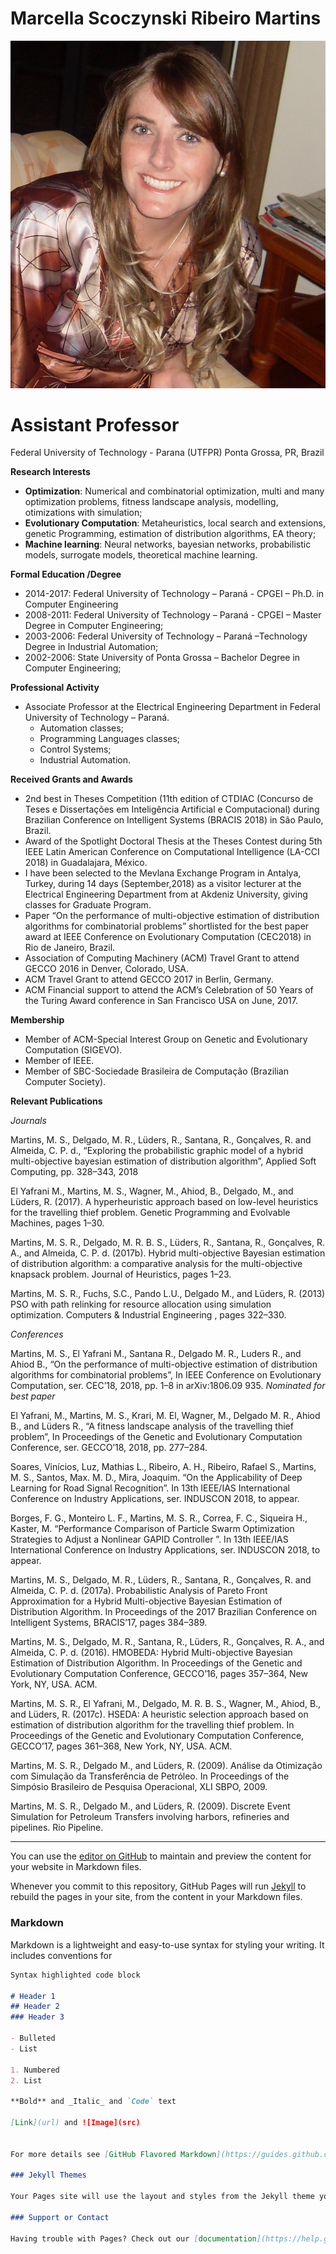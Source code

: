 # Marcella Scoczynski Ribeiro Martins

![Marcella](mar.jpg)

# **Assistant Professor** 
 Federal University of Technology - Parana (UTFPR)
 Ponta Grossa, PR, Brazil  

**Research Interests**
- **Optimization**: Numerical and combinatorial optimization, multi and many optimization problems, fitness landscape analysis, modelling, otimizations with simulation;
- **Evolutionary Computation**: Metaheuristics, local search and extensions, genetic Programming, estimation of distribution algorithms, EA theory;
- **Machine learning**: Neural networks, bayesian networks, probabilistic models, surrogate models, theoretical  machine learning.

**Formal Education /Degree**
- 2014-2017: Federal University of Technology – Paraná - CPGEI – Ph.D. in Computer Engineering
- 2008-2011: Federal University of Technology – Paraná - CPGEI – Master Degree in Computer Engineering;
- 2003-2006: Federal University of Technology – Paraná –Technology Degree in Industrial Automation;
- 2002-2006: State University of Ponta Grossa – Bachelor Degree in Computer Engineering;
  
**Professional Activity**
- Associate Professor at the Electrical Engineering Department in Federal University of Technology – Paraná.  
	- Automation classes;
	- Programming Languages classes;
	- Control Systems;
	- Industrial Automation.
  
**Received Grants and Awards**
- 2nd best in Theses Competition (11th edition of CTDIAC (Concurso de Teses e Dissertações em Inteligência Artificial e Computacional) during Brazilian Conference on Intelligent Systems (BRACIS 2018) in São Paulo, Brazil.
- Award of the Spotlight Doctoral Thesis at the Theses Contest during 5th IEEE Latin American Conference on Computational Intelligence (LA-CCI 2018) in Guadalajara, México.
- I have been selected to the Mevlana Exchange Program in Antalya, Turkey,  during 14 days (September,2018) as a visitor lecturer at the Electrical Engineering Department from at Akdeniz University, giving classes for Graduate Program.
- Paper “On the performance of multi-objective estimation of distribution algorithms for combinatorial problems” shortlisted for the best paper award at IEEE  Conference on Evolutionary Computation (CEC2018) in Rio de Janeiro, Brazil.
- Association of Computing Machinery (ACM) Travel Grant to attend GECCO 2016 in Denver, Colorado, USA.
-  ACM  Travel Grant to attend GECCO 2017 in Berlin, Germany.
- ACM Financial support to attend the ACM’s Celebration of 50 Years of the Turing Award conference in San Francisco USA on June, 2017.
  
**Membership**
- Member of ACM-Special Interest Group on Genetic and Evolutionary Computation (SIGEVO).
- Member of IEEE.
- Member of SBC-Sociedade Brasileira de Computação (Brazilian Computer Society).

**Relevant Publications**

_Journals_

Martins, M. S., Delgado, M. R., Lüders, R., Santana, R., Gonçalves, R. and Almeida, C. P. d., “Exploring the probabilistic graphic model of a hybrid multi-objective bayesian estimation of distribution algorithm”, Applied Soft Computing, pp. 328–343, 2018

El Yafrani M., Martins, M. S., Wagner, M., Ahiod, B., Delgado, M., and Lüders, R. (2017). A hyperheuristic approach based on low-level heuristics for the travelling thief problem. Genetic Programming and Evolvable Machines, pages 1–30.

Martins, M. S. R., Delgado, M. R. B. S., Lüders, R., Santana, R., Gonçalves, R. A., and Almeida, C. P. d. (2017b). Hybrid multi-objective Bayesian estimation of distribution algorithm: a comparative analysis for the multi-objective knapsack problem. Journal of Heuristics, pages 1–23.

Martins, M. S. R., Fuchs, S.C., Pando L.U., Delgado M., and Lüders, R. (2013) PSO with path relinking for resource allocation using simulation optimization. Computers & Industrial Engineering , pages 322–330.

_Conferences_

Martins, M. S., El Yafrani M., Santana R., Delgado M. R., Luders R., and Ahiod B., “On the performance of multi-objective estimation of distribution algorithms for combinatorial problems”, In IEEE Conference on Evolutionary Computation, ser. CEC’18, 2018, pp. 1–8 in arXiv:1806.09 935. _Nominated for best paper_

El Yafrani, M., Martins, M. S., Krari, M. El, Wagner, M., Delgado M. R., Ahiod B., and Lüders R., “A fitness landscape analysis of the travelling thief problem”, In Proceedings of the Genetic and Evolutionary Computation Conference, ser. GECCO’18, 2018, pp. 277–284.

Soares, Vinícios, Luz, Mathias L., Ribeiro, A. H., Ribeiro, Rafael S., Martins, M. S., Santos, Max. M. D., Mira, Joaquim. “On the Applicability of Deep Learning for Road Signal Recognition”. In 13th IEEE/IAS International Conference on Industry Applications, ser. INDUSCON 2018, to appear.

Borges, F. G., Monteiro L. F., Martins, M. S. R., Correa, F. C., Siqueira H., Kaster, M. “Performance Comparison of Particle Swarm Optimization Strategies to Adjust a Nonlinear GAPID
Controller ”. In 13th IEEE/IAS International Conference on Industry Applications, ser. INDUSCON 2018, to appear.

Martins, M. S., Delgado, M. R., Lüders, R., Santana, R., Gonçalves, R. and Almeida, C. P. d. (2017a). Probabilistic Analysis of Pareto Front Approximation for a Hybrid Multi-objective Bayesian Estimation of Distribution Algorithm. In Proceedings of the 2017 Brazilian Conference on Intelligent Systems, BRACIS’17, pages 384–389.

Martins, M. S., Delgado, M. R., Santana, R., Lüders, R., Gonçalves, R. A., and Almeida, C. P. d. (2016). HMOBEDA: Hybrid Multi-objective Bayesian Estimation of Distribution Algorithm. In Proceedings of the Genetic and Evolutionary Computation Conference, GECCO’16, pages 357–364, New York, NY, USA. ACM.

Martins, M. S. R., El Yafrani, M., Delgado, M. R. B. S., Wagner, M., Ahiod, B., and Lüders, R. (2017c). HSEDA: A heuristic selection approach based on estimation of distribution algorithm for the travelling thief problem. In Proceedings of the Genetic and Evolutionary Computation Conference, GECCO’17, pages 361–368, New York, NY, USA. ACM.


Martins, M. S. R., Delgado M., and Lüders, R.  (2009). Análise da Otimização com Simulação da Transferência de Petróleo.  In Proceedings of the Simpósio Brasileiro de Pesquisa Operacional, XLI SBPO, 2009.

Martins, M. S. R., Delgado M., and Lüders, R.  (2009). Discrete Event Simulation for Petroleum Transfers involving harbors, refineries and pipelines. Rio Pipeline.

--------------------------------------------------
  
You can use the [editor on GitHub](https://github.com/marmargarida/marmargarida.github.io/edit/master/index.md) to maintain and preview the content for your website in Markdown files.

Whenever you commit to this repository, GitHub Pages will run [Jekyll](https://jekyllrb.com/) to rebuild the pages in your site, from the content in your Markdown files.

### Markdown

Markdown is a lightweight and easy-to-use syntax for styling your writing. It includes conventions for

```markdown
Syntax highlighted code block

# Header 1
## Header 2
### Header 3

- Bulleted
- List

1. Numbered
2. List

**Bold** and _Italic_ and `Code` text

[Link](url) and ![Image](src)


For more details see [GitHub Flavored Markdown](https://guides.github.com/features/mastering-markdown/).

### Jekyll Themes

Your Pages site will use the layout and styles from the Jekyll theme you have selected in your [repository settings](https://github.com/marmargarida/marmargarida.github.io/settings). The name of this theme is saved in the Jekyll `_config.yml` configuration file.

### Support or Contact

Having trouble with Pages? Check out our [documentation](https://help.github.com/categories/github-pages-basics/) or [contact support](https://github.com/contact) and we’ll help you sort it out.
